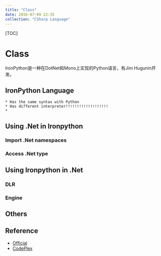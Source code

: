 ```yaml
---
title: "Class"
date: 2016-07-09 22:35
collection: "CSharp Language"
---
```


[TOC]

# Class #

IronPython是一种在DotNet和Mono上实现的Python语言，有Jim Hugunin开发。

## IronPython Language ##

    * Has the same syntax with Python
    * Has different interpreter!!!!!!!!!!!!!!!!!!!
    *

## Using .Net in Ironpython ##

### Import .Net namespaces ###
### Access .Net type ###


## Using Ironpython in .Net ##

### DLR ###
### Engine ###

## Others ##

## Reference ##

* [Official](http://ironpython.net)
* [CodePlex](http://ironpython.codeplex.com/)


